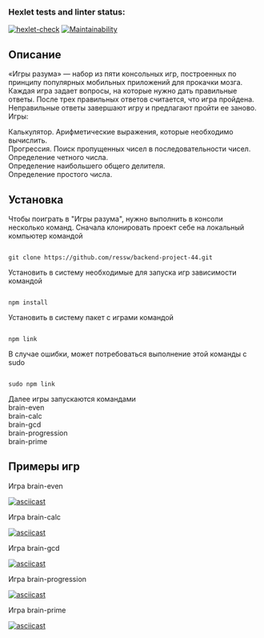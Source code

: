 ### Hexlet tests and linter status:

[![hexlet-check](https://github.com/ressw/backend-project-44/actions/workflows/hexlet-check.yml/badge.svg)](https://github.com/ressw/backend-project-44/actions/workflows/hexlet-check.yml)
[![Maintainability](https://api.codeclimate.com/v1/badges/dec3b2c97346ef89873f/maintainability)](https://codeclimate.com/github/ressw/backend-project-44/maintainability)

## Описание
«Игры разума» — набор из пяти консольных игр, построенных по принципу популярных мобильных приложений для прокачки мозга. Каждая игра задает вопросы, на которые нужно дать правильные ответы. После трех правильных ответов считается, что игра пройдена. Неправильные ответы завершают игру и предлагают пройти ее заново. Игры:

Калькулятор. Арифметические выражения, которые необходимо вычислить.\
Прогрессия. Поиск пропущенных чисел в последовательности чисел.\
Определение четного числа.\
Определение наибольшего общего делителя.\
Определение простого числа.

## Установка
Чтобы поиграть в "Игры разума", нужно выполнить в консоли несколько команд. Сначала 
клонировать проект себе на локальный компьютер командой

```

git clone https://github.com/ressw/backend-project-44.git

```

Установить в систему необходимые для запуска игр зависимости командой

```

npm install

```

Установить в систему пакет с играми командой

```

npm link

```

В случае ошибки, может потребоваться выполнение этой команды с sudo

```

sudo npm link

```

Далее игры запускаются командами \
brain-even\
brain-calc\
brain-gcd\
brain-progression\
brain-prime

## Примеры игр

Игра brain-even

[![asciicast](https://asciinema.org/a/jxHDsS1WUMv1ws7uutEFmg2zt.svg)](https://asciinema.org/a/jxHDsS1WUMv1ws7uutEFmg2zt)

Игра brain-calc

[![asciicast](https://asciinema.org/a/E5J8yYb5FwdfScNk0CMmFtn6C.svg)](https://asciinema.org/a/E5J8yYb5FwdfScNk0CMmFtn6C)

Игра brain-gcd

[![asciicast](https://asciinema.org/a/L66VuO0G2QdznDUY4wRawpHlR.svg)](https://asciinema.org/a/L66VuO0G2QdznDUY4wRawpHlR)

Игра brain-progression

[![asciicast](https://asciinema.org/a/P7wbpqHAV2ztxobbeCT81OZ3F.svg)](https://asciinema.org/a/P7wbpqHAV2ztxobbeCT81OZ3F)

Игра brain-prime

[![asciicast](https://asciinema.org/a/BVfFqfTahRFyoMduMWefekrly.svg)](https://asciinema.org/a/BVfFqfTahRFyoMduMWefekrly)
